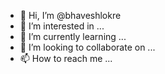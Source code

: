 - 👋 Hi, I’m @bhaveshlokre
- 👀 I’m interested in ...
- 🌱 I’m currently learning ...
- 💞️ I’m looking to collaborate on ...
- 📫 How to reach me ...

<!---
bhaveshlokre/bhaveshlokre is a ✨ special ✨ repository because its `README.md` (this file) appears on your GitHub profile.
You can click the Preview link to take a look at your changes.
--->
